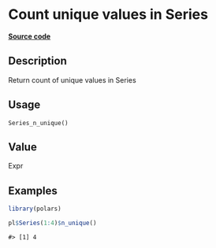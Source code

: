 
# Count unique values in Series

[**Source code**](https://github.com/pola-rs/r-polars/tree/main/R/series__series.R#L994)

## Description

Return count of unique values in Series

## Usage

<pre><code class='language-R'>Series_n_unique()
</code></pre>

## Value

Expr

## Examples

``` r
library(polars)

pl$Series(1:4)$n_unique()
```

    #> [1] 4
